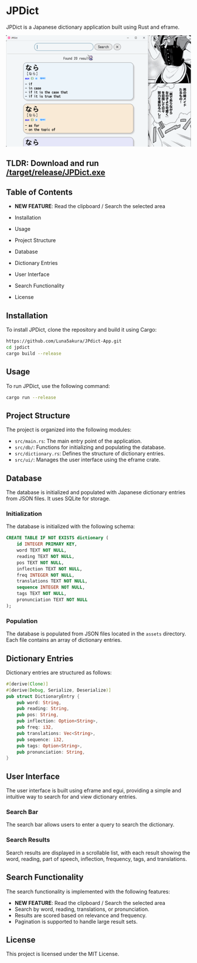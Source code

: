 # JPDict

JPDict is a Japanese dictionary application built using Rust and eframe.

![doc/example_240613.gif](doc/example_240613.gif)

## TLDR: Download and run [/target/release/JPDict.exe](https://github.com/Luna5akura/JPdict-App/blob/master/target/release/JPDict.exe)

## Table of Contents

- **NEW FEATURE**: Read the clipboard / Search the selected area

- Installation
- Usage
- Project Structure
- Database
- Dictionary Entries
- User Interface
- Search Functionality
- License

## Installation

To install JPDict, clone the repository and build it using Cargo:

```bash
https://github.com/Luna5akura/JPdict-App.git
cd jpdict
cargo build --release
```

## Usage

To run JPDict, use the following command:
```bash
cargo run --release
```

## Project Structure

The project is organized into the following modules:

- `src/main.rs`: The main entry point of the application.
- `src/db/`: Functions for initializing and populating the database.
- `src/dictionary.rs`: Defines the structure of dictionary entries.
- `src/ui/`: Manages the user interface using the eframe crate.

## Database

The database is initialized and populated with Japanese dictionary entries from JSON files. It uses SQLite for storage.

### Initialization

The database is initialized with the following schema:

```sql
CREATE TABLE IF NOT EXISTS dictionary (
    id INTEGER PRIMARY KEY,
    word TEXT NOT NULL,
    reading TEXT NOT NULL,
    pos TEXT NOT NULL,
    inflection TEXT NOT NULL,
    freq INTEGER NOT NULL,
    translations TEXT NOT NULL,
    sequence INTEGER NOT NULL,
    tags TEXT NOT NULL,
    pronunciation TEXT NOT NULL
);
```

### Population

The database is populated from JSON files located in the `assets` directory. Each file contains an array of dictionary entries.

## Dictionary Entries

Dictionary entries are structured as follows:

```rust
#[derive(Clone)]
#[derive(Debug, Serialize, Deserialize)]
pub struct DictionaryEntry {
    pub word: String,
    pub reading: String,
    pub pos: String,
    pub inflection: Option<String>,
    pub freq: i32,
    pub translations: Vec<String>,
    pub sequence: i32,
    pub tags: Option<String>,
    pub pronunciation: String,
}
```

## User Interface

The user interface is built using eframe and egui, providing a simple and intuitive way to search for and view dictionary entries.

### Search Bar

The search bar allows users to enter a query to search the dictionary.

### Search Results

Search results are displayed in a scrollable list, with each result showing the word, reading, part of speech, inflection, frequency, tags, and translations.

## Search Functionality

The search functionality is implemented with the following features:

- **NEW FEATURE**: Read the clipboard / Search the selected area
- Search by word, reading, translations, or pronunciation.
- Results are scored based on relevance and frequency.
- Pagination is supported to handle large result sets.

## License

This project is licensed under the MIT License.
